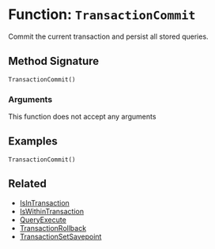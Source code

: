[comment]: # (Note: This documentation is generated dynamically in the build process.  To modify the contents, change the javadoc on the _invoke method of the BIF class)

# Function: `TransactionCommit`

Commit the current transaction and persist all stored queries.

## Method Signature
```
TransactionCommit()
```
### Arguments
This function does not accept any arguments

## Examples

```
TransactionCommit()
```

## Related
  * [IsInTransaction](IsInTransaction.md)
  * [IsWithinTransaction](IsWithinTransaction.md)
  * [QueryExecute](QueryExecute.md)
  * [TransactionRollback](TransactionRollback.md)
  * [TransactionSetSavepoint](TransactionSetSavepoint.md)
